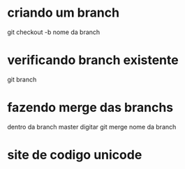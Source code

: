 # criando um branch 
git checkout -b nome da branch 

# verificando branch existente 
git branch 

# fazendo merge das branchs 
dentro da branch master digitar 
git merge nome da branch 

# site de codigo unicode 
